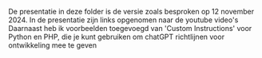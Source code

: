 De presentatie in deze folder is de versie zoals besproken op 12 november 2024. In de presentatie zijn links opgenomen naar de youtube video's
Daarnaast heb ik voorbeelden toegevoegd van 'Custom Instructions' voor Python en PHP, die je kunt gebruiken om chatGPT richtlijnen voor ontwikkeling mee te geven
